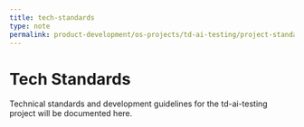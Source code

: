 ```yaml
---
title: tech-standards
type: note
permalink: product-development/os-projects/td-ai-testing/project-standards-and-dev-notes/tech-standards
---
```


# Tech Standards

Technical standards and development guidelines for the td-ai-testing project will be documented here.